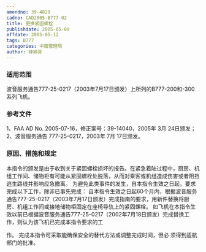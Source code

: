 ```yaml
---
amendno: 39-4829
cadno: CAD2005-B777-02
title: 更换紧固螺栓
publishdate: 2005-05-09
effdate: 2005-05-12
tags: B777
categories: 中南管理局
author: 钟颖芬
---
```


### 适用范围 
波音服务通告777-25-0217（2003年7月17日颁发）上所列的B777-200和-300系列飞机。

<!--more-->
### 参考文件
1、FAA AD No. 2005-07-16，修正案号：39-14040，2005年 3月 24日颁发；
 2、波音服务通告 777-25-0217，2003年 7月 17日颁发。

### 原因、措施和规定 
本指令的颁发是由于收到关于紧固螺栓损坏的报告。在紧急着陆过程中，厨房、机组工作间、储物柜有可能从紧固螺栓处脱落，从而对乘客或机组造成伤害或者阻挡逃生路线并影响应急撤离。 
    为避免此类事件的发生，自本指令生效之日起，要求完成以下工作，除非已事先完成： 
    自本指令生效之日起60个月内，根据波音服务通告777-25-0217（2003年7月17日颁发）完成指南的要求，用新件替换将厨房、机组工作间或接地储物柜固定在座椅导轨上的紧固螺栓。 
    如飞机在本指令生效以前已根据波音服务通告777-25-0217（2002年7月18日颁发）完成替换工作，则认为该飞机已完成本指令要求的工
  
作。     完成本指令可采取能确保安全的替代方法或调整完成时间，但必
须得到适航部门的批准。
